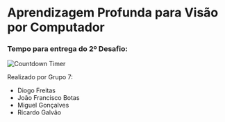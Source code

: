 # Aprendizagem Profunda para Visão por Computador 

### Tempo para entrega do 2º Desafio:

![Countdown Timer](https://i.countdownmail.com/415jet.gif)

Realizado por Grupo 7:

- Diogo Freitas
- João Francisco Botas
- Miguel Gonçalves
- Ricardo Galvão
